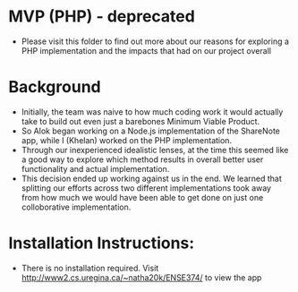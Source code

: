 # MVP (PHP) - deprecated
- Please visit this folder to find out more about our reasons for exploring a PHP implementation and the impacts that had on our project overall

# Background

- Initially, the team was naive to how much coding work it would actually take to build out even just a barebones Minimum Viable Product. 
- So Alok began working on a Node.js implementation of the ShareNote app, while I (Khelan) worked on the PHP implementation. 
- Through our inexperienced idealistic lenses, at the time this seemed like a good way to explore which method results in overall better user functionality
 and actual implementation.
- This decision ended up working against us in the end. We learned that splitting our efforts across two different implementations took away from how much
 we would have been able to get done on just one colloborative implementation. 

# Installation Instructions:

- There is no installation required. Visit http://www2.cs.uregina.ca/~natha20k/ENSE374/ to view the app
